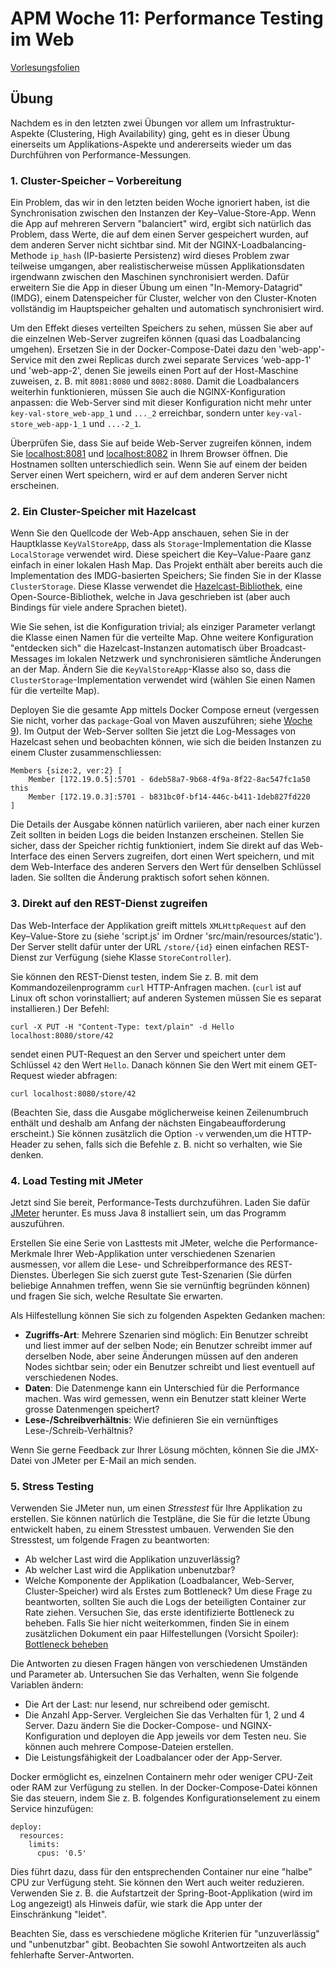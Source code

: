 # APM Woche 11: Performance Testing im Web


[Vorlesungsfolien](Performance%20Testing%20im%20Web.pdf)


## Übung

Nachdem es in den letzten zwei Übungen vor allem um Infrastruktur-Aspekte
(Clustering, High Availability) ging, geht es in dieser Übung einerseits um
Applikations-Aspekte und andererseits wieder um das Durchführen von
Performance-Messungen.


### 1. Cluster-Speicher – Vorbereitung

Ein Problem, das wir in den letzten beiden Woche ignoriert haben, ist die 
Synchronisation zwischen den Instanzen der Key–Value-Store-App.
Wenn die App auf mehreren Servern "balanciert" wird, ergibt sich natürlich
das Problem, dass Werte, die auf dem einen Server gespeichert wurden, auf
dem anderen Server nicht sichtbar sind. Mit der NGINX-Loadbalancing-Methode
`ip_hash` (IP-basierte Persistenz) wird dieses Problem zwar teilweise
umgangen, aber realistischerweise müssen Applikationsdaten irgendwann
zwischen den Maschinen synchronisiert werden. Dafür erweitern Sie die App in
dieser Übung um einen "In-Memory-Datagrid" (IMDG), einem Datenspeicher für
Cluster, welcher von den Cluster-Knoten vollständig im Hauptspeicher
gehalten und automatisch synchronisiert wird.

Um den Effekt dieses verteilten Speichers zu sehen, müssen Sie aber auf die
einzelnen Web-Server zugreifen können (quasi das Loadbalancing umgehen).
Ersetzen Sie in der Docker-Compose-Datei dazu den 'web-app'-Service mit den
zwei Replicas durch zwei separate Services 'web-app-1' und 'web-app-2',
denen Sie jeweils einen Port auf der Host-Maschine zuweisen, z. B. mit
`8081:8080` und `8082:8080`. Damit die Loadbalancers weiterhin funktionieren,
müssen Sie auch die NGINX-Konfiguration anpassen: die Web-Server sind mit
dieser Konfiguration nicht mehr unter `key-val-store_web-app_1` und `..._2`
erreichbar, sondern unter `key-val-store_web-app-1_1` und `...-2_1`.

Überprüfen Sie, dass Sie auf beide Web-Server zugreifen können, indem Sie
[localhost:8081](http://localhost:8080) und
[localhost:8082](http://localhost:8080) in Ihrem Browser öffnen. Die
Hostnamen sollten unterschiedlich sein. Wenn Sie auf einem der beiden Server
einen Wert speichern, wird er auf dem anderen Server nicht erscheinen.


### 2. Ein Cluster-Speicher mit Hazelcast

Wenn Sie den Quellcode der Web-App anschauen, sehen Sie in der Hauptklasse
`KeyValStoreApp`, dass als `Storage`-Implementation die Klasse `LocalStorage`
verwendet wird. Diese speichert die Key–Value-Paare ganz einfach in einer
lokalen Hash Map. Das Projekt enthält aber bereits auch die Implementation des
IMDG-basierten Speichers; Sie finden Sie in der Klasse `ClusterStorage`.
Diese Klasse verwendet die [Hazelcast-Bibliothek](https://hazelcast.org/),
eine Open-Source-Bibliothek, welche in Java geschrieben ist (aber auch
Bindings für viele andere Sprachen bietet).

Wie Sie sehen, ist die Konfiguration trivial; als einziger Parameter
verlangt die Klasse einen Namen für die verteilte Map. Ohne weitere
Konfiguration "entdecken sich" die Hazelcast-Instanzen automatisch über
Broadcast-Messages im lokalen Netzwerk und synchronisieren sämtliche
Änderungen an der Map. Ändern Sie die `KeyValStoreApp`-Klasse also so, dass die
`ClusterStorage`-Implementation verwendet wird (wählen Sie einen Namen für die
verteilte Map).

Deployen Sie die gesamte App mittels Docker Compose erneut (vergessen Sie
nicht, vorher das `package`-Goal von Maven auszuführen; siehe
[Woche 9](../week-09)). Im Output der Web-Server sollten Sie jetzt die 
Log-Messages von Hazelcast sehen und beobachten können, wie sich die beiden 
Instanzen zu einem Cluster zusammenschliessen:

    Members {size:2, ver:2} [
        Member [172.19.0.5]:5701 - 6deb58a7-9b68-4f9a-8f22-8ac547fc1a50 this
        Member [172.19.0.3]:5701 - b831bc0f-bf14-446c-b411-1deb827fd220
    ]

Die Details der Ausgabe können natürlich variieren, aber nach einer kurzen
Zeit sollten in beiden Logs die beiden Instanzen erscheinen. Stellen Sie
sicher, dass der Speicher richtig funktioniert, indem Sie direkt auf das
Web-Interface des einen Servers zugreifen, dort einen Wert speichern, und
mit dem Web-Interface des anderen Servers den Wert für denselben Schlüssel
laden. Sie sollten die Änderung praktisch sofort sehen können.


### 3. Direkt auf den REST-Dienst zugreifen

Das Web-Interface der Applikation greift mittels `XMLHttpRequest` auf den
Key–Value-Store zu (siehe 'script.js' im Ordner 'src/main/resources/static').
Der Server stellt dafür unter der URL `/store/{id}` einen einfachen REST-Dienst
zur Verfügung (siehe Klasse `StoreController`).

Sie können den REST-Dienst testen, indem Sie z. B. mit dem
Kommandozeilenprogramm `curl` HTTP-Anfragen machen. (`curl` ist auf Linux oft
schon vorinstalliert; auf anderen Systemen müssen Sie es separat installieren.)
Der Befehl:

    curl -X PUT -H "Content-Type: text/plain" -d Hello localhost:8080/store/42

sendet einen PUT-Request an den Server und speichert unter dem Schlüssel `42`
den Wert `Hello`. Danach können Sie den Wert mit einem GET-Request wieder
abfragen:

    curl localhost:8080/store/42

(Beachten Sie, dass die Ausgabe möglicherweise keinen Zeilenumbruch enthält
und deshalb am Anfang der nächsten Eingabeaufforderung erscheint.) Sie können
zusätzlich die Option `-v` verwenden,um die HTTP-Header zu sehen, falls sich
die Befehle z. B. nicht so verhalten, wie Sie denken.


### 4. Load Testing mit JMeter

Jetzt sind Sie bereit, Performance-Tests durchzuführen. Laden Sie dafür
[JMeter](https://jmeter.apache.org/download_jmeter) herunter. Es muss Java 8
installiert sein, um das Programm auszuführen.

Erstellen Sie eine Serie von Lasttests mit JMeter, welche die 
Performance-Merkmale Ihrer Web-Applikation unter verschiedenen Szenarien 
ausmessen, vor allem die Lese- und Schreibperformance des REST-Dienstes. 
Überlegen Sie sich zuerst gute Test-Szenarien (Sie dürfen beliebige Annahmen 
treffen, wenn Sie sie vernünftig begründen können) und fragen Sie sich, 
welche Resultate Sie erwarten.

Als Hilfestellung können Sie sich zu folgenden Aspekten Gedanken machen:

* **Zugriffs-Art**: Mehrere Szenarien sind möglich: Ein Benutzer schreibt und
  liest immer auf der selben Node; ein Benutzer schreibt immer auf derselben
  Node, aber seine Änderungen müssen auf den anderen Nodes sichtbar sein; oder
  ein Benutzer schreibt und liest eventuell auf verschiedenen Nodes.
* **Daten**: Die Datenmenge kann ein Unterschied für die Performance machen.
  Was wird gemessen, wenn ein Benutzer statt kleiner Werte grosse
  Datenmengen speichert?
* **Lese-/Schreibverhältnis**: Wie definieren Sie ein vernünftiges
  Lese-/Schreib-Verhältnis?

Wenn Sie gerne Feedback zur Ihrer Lösung möchten, können Sie die JMX-Datei 
von JMeter per E-Mail an mich senden.


### 5. Stress Testing

Verwenden Sie JMeter nun, um einen _Stresstest_ für Ihre Applikation zu 
erstellen. Sie können natürlich die Testpläne, die Sie für die letzte Übung 
entwickelt haben, zu einem Stresstest umbauen. Verwenden Sie den Stresstest, 
um folgende Fragen zu beantworten:
* Ab welcher Last wird die Applikation unzuverlässig?
* Ab welcher Last wird die Applikation unbenutzbar?
* Welche Komponente der Applikation (Loadbalancer, Web-Server,
  Cluster-Speicher) wird als Erstes zum Bottleneck? Um diese Frage zu
  beantworten, sollten Sie auch die Logs der beteiligten Container zur Rate
  ziehen. Versuchen Sie, das erste identifizierte Bottleneck zu beheben.
  Falls Sie hier nicht weiterkommen, finden Sie in einem zusätzlichen
  Dokument ein paar Hilfestellungen (Vorsicht Spoiler):
  [Bottleneck beheben](Bottleneck.md)

Die Antworten zu diesen Fragen hängen von verschiedenen Umständen und Parameter
ab.
Untersuchen Sie das Verhalten, wenn Sie folgende Variablen ändern:
* Die Art der Last: nur lesend, nur schreibend oder gemischt.
* Die Anzahl App-Server. Vergleichen Sie das Verhalten für 1, 2 und 4 Server.
  Dazu ändern Sie die Docker-Compose- und NGINX-Konfiguration und deployen die
  App jeweils vor dem Testen neu. Sie können auch mehrere Compose-Dateien erstellen.
* Die Leistungsfähigkeit der Loadbalancer oder der App-Server.

Docker ermöglicht es, einzelnen Containern mehr oder weniger CPU-Zeit oder
RAM zur Verfügung zu stellen. In der Docker-Compose-Datei können Sie das
steuern, indem Sie z. B. folgendes Konfigurationselement zu einem Service
hinzufügen:

    deploy:
      resources:
        limits:
          cpus: '0.5'

Dies führt dazu, dass für den entsprechenden Container nur eine "halbe" CPU
zur Verfügung steht. Sie können den Wert auch weiter reduzieren. Verwenden
Sie z. B. die Aufstartzeit der Spring-Boot-Applikation (wird im Log
angezeigt) als Hinweis dafür, wie stark die App unter der Einschränkung
"leidet".

Beachten Sie, dass es verschiedene mögliche Kriterien für "unzuverlässig" und
"unbenutzbar" gibt. Beobachten Sie sowohl Antwortzeiten als auch fehlerhafte
Server-Antworten.
